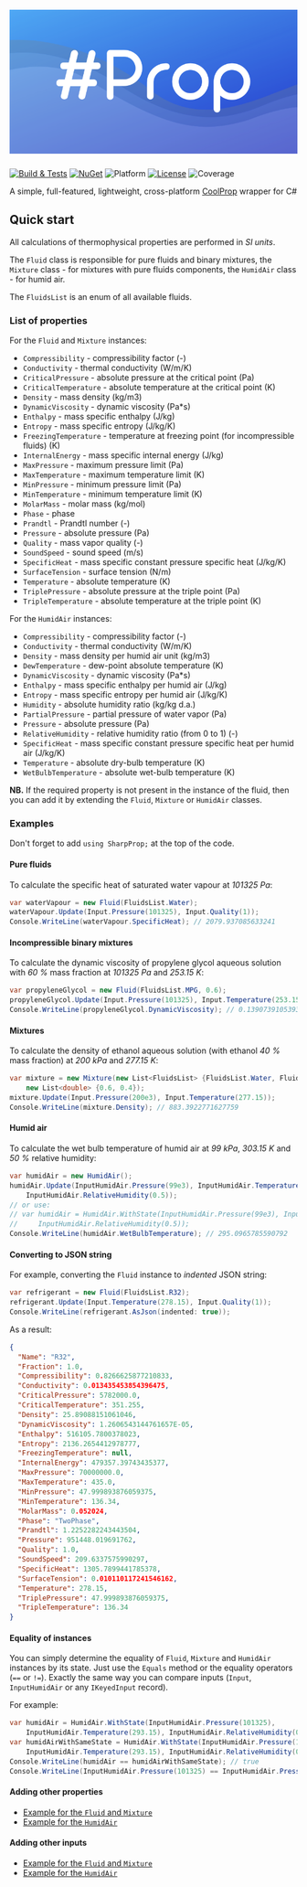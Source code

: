 # ![SharpProp](https://raw.githubusercontent.com/portyanikhin/SharpProp/f7f79cdc0fedbca3e4c816ef2205cfb8300e193f/SharpProp/pictures/header.svg)

[![Build & Tests](https://github.com/portyanikhin/SharpProp/actions/workflows/build-tests.yml/badge.svg)](https://github.com/portyanikhin/SharpProp/actions/workflows/build-tests.yml)
[![NuGet](https://img.shields.io/nuget/v/SharpProp)](https://www.nuget.org/packages/SharpProp/)
![Platform](https://img.shields.io/badge/platform-win--64%20%7C%20linux--64-lightgrey)
[![License](https://img.shields.io/github/license/portyanikhin/SharpProp)](https://github.com/portyanikhin/SharpProp/blob/master/LICENSE)
![Coverage](https://img.shields.io/badge/coverage-100%25-brightgreen)

A simple, full-featured, lightweight, cross-platform [CoolProp](http://www.coolprop.org/) wrapper for C#

## Quick start

All calculations of thermophysical properties are performed in _SI units_.

The `Fluid` class is responsible for pure fluids and binary mixtures, the `Mixture` class - for mixtures with pure
fluids components, the `HumidAir` class - for humid air.

The `FluidsList` is an enum of all available fluids.

### List of properties

For the `Fluid` and `Mixture` instances:

* `Compressibility` - compressibility factor (-)
* `Conductivity` - thermal conductivity (W/m/K)
* `CriticalPressure` - absolute pressure at the critical point (Pa)
* `CriticalTemperature` - absolute temperature at the critical point (K)
* `Density` - mass density (kg/m3)
* `DynamicViscosity` - dynamic viscosity (Pa*s)
* `Enthalpy` - mass specific enthalpy (J/kg)
* `Entropy` - mass specific entropy (J/kg/K)
* `FreezingTemperature` - temperature at freezing point (for incompressible fluids) (K)
* `InternalEnergy` - mass specific internal energy (J/kg)
* `MaxPressure` - maximum pressure limit (Pa)
* `MaxTemperature` - maximum temperature limit (K)
* `MinPressure` - minimum pressure limit (Pa)
* `MinTemperature` - minimum temperature limit (K)
* `MolarMass` - molar mass (kg/mol)
* `Phase` - phase
* `Prandtl` - Prandtl number (-)
* `Pressure` - absolute pressure (Pa)
* `Quality` - mass vapor quality (-)
* `SoundSpeed` - sound speed (m/s)
* `SpecificHeat` - mass specific constant pressure specific heat (J/kg/K)
* `SurfaceTension` - surface tension (N/m)
* `Temperature` - absolute temperature (K)
* `TriplePressure` - absolute pressure at the triple point (Pa)
* `TripleTemperature` - absolute temperature at the triple point (K)

For the `HumidAir` instances:

* `Compressibility` - compressibility factor (-)
* `Conductivity` - thermal conductivity (W/m/K)
* `Density` - mass density per humid air unit (kg/m3)
* `DewTemperature` - dew-point absolute temperature (K)
* `DynamicViscosity` - dynamic viscosity (Pa*s)
* `Enthalpy` - mass specific enthalpy per humid air (J/kg)
* `Entropy` - mass specific entropy per humid air (J/kg/K)
* `Humidity` - absolute humidity ratio (kg/kg d.a.)
* `PartialPressure` - partial pressure of water vapor (Pa)
* `Pressure` - absolute pressure (Pa)
* `RelativeHumidity` - relative humidity ratio (from 0 to 1) (-)
* `SpecificHeat` - mass specific constant pressure specific heat per humid air (J/kg/K)
* `Temperature` - absolute dry-bulb temperature (K)
* `WetBulbTemperature` - absolute wet-bulb temperature (K)

**NB.** If the required property is not present in the instance of the fluid, then you can add it by extending
the `Fluid`, `Mixture` or `HumidAir` classes.

### Examples

Don't forget to add `using SharpProp;` at the top of the code.

#### Pure fluids

To calculate the specific heat of saturated water vapour at _101325 Pa_:

```c#
var waterVapour = new Fluid(FluidsList.Water);
waterVapour.Update(Input.Pressure(101325), Input.Quality(1));
Console.WriteLine(waterVapour.SpecificHeat); // 2079.937085633241
```

#### Incompressible binary mixtures

To calculate the dynamic viscosity of propylene glycol aqueous solution with _60 %_ mass fraction at _101325 Pa_ and _253.15 K_:

```c#
var propyleneGlycol = new Fluid(FluidsList.MPG, 0.6);
propyleneGlycol.Update(Input.Pressure(101325), Input.Temperature(253.15));
Console.WriteLine(propyleneGlycol.DynamicViscosity); // 0.13907391053938847
```

#### Mixtures

To calculate the density of ethanol aqueous solution (with ethanol _40 %_ mass fraction) at _200 kPa_ and _277.15 K_:

```c#
var mixture = new Mixture(new List<FluidsList> {FluidsList.Water, FluidsList.Ethanol}, 
    new List<double> {0.6, 0.4});
mixture.Update(Input.Pressure(200e3), Input.Temperature(277.15));
Console.WriteLine(mixture.Density); // 883.3922771627759
```

#### Humid air

To calculate the wet bulb temperature of humid air at _99 kPa_, _303.15 K_ and _50 %_ relative humidity:

```c#
var humidAir = new HumidAir();
humidAir.Update(InputHumidAir.Pressure(99e3), InputHumidAir.Temperature(303.15),
    InputHumidAir.RelativeHumidity(0.5));
// or use:
// var humidAir = HumidAir.WithState(InputHumidAir.Pressure(99e3), InputHumidAir.Temperature(303.15),
//     InputHumidAir.RelativeHumidity(0.5));
Console.WriteLine(humidAir.WetBulbTemperature); // 295.0965785590792
```

#### Converting to JSON string

For example, converting the `Fluid` instance to _indented_ JSON string:

```c#
var refrigerant = new Fluid(FluidsList.R32);
refrigerant.Update(Input.Temperature(278.15), Input.Quality(1));
Console.WriteLine(refrigerant.AsJson(indented: true));
```

As a result:

```json
{
  "Name": "R32",
  "Fraction": 1.0,
  "Compressibility": 0.8266625877210833,
  "Conductivity": 0.013435453854396475,
  "CriticalPressure": 5782000.0,
  "CriticalTemperature": 351.255,
  "Density": 25.89088151061046,
  "DynamicViscosity": 1.2606543144761657E-05,
  "Enthalpy": 516105.7800378023,
  "Entropy": 2136.2654412978777,
  "FreezingTemperature": null,
  "InternalEnergy": 479357.39743435377,
  "MaxPressure": 70000000.0,
  "MaxTemperature": 435.0,
  "MinPressure": 47.999893876059375,
  "MinTemperature": 136.34,
  "MolarMass": 0.052024,
  "Phase": "TwoPhase",
  "Prandtl": 1.2252282243443504,
  "Pressure": 951448.019691762,
  "Quality": 1.0,
  "SoundSpeed": 209.6337575990297,
  "SpecificHeat": 1305.7899441785378,
  "SurfaceTension": 0.010110117241546162,
  "Temperature": 278.15,
  "TriplePressure": 47.999893876059375,
  "TripleTemperature": 136.34
}
```

#### Equality of instances

You can simply determine the equality of `Fluid`, `Mixture` and `HumidAir` instances by its state.
Just use the `Equals` method or the equality operators (`==` or `!=`).
Exactly the same way you can compare inputs (`Input`, `InputHumidAir` or any `IKeyedInput` record).

For example:

```c#
var humidAir = HumidAir.WithState(InputHumidAir.Pressure(101325),
    InputHumidAir.Temperature(293.15), InputHumidAir.RelativeHumidity(0.5));
var humidAirWithSameState = HumidAir.WithState(InputHumidAir.Pressure(101325),
    InputHumidAir.Temperature(293.15), InputHumidAir.RelativeHumidity(0.5));
Console.WriteLine(humidAir == humidAirWithSameState); // true
Console.WriteLine(InputHumidAir.Pressure(101325) == InputHumidAir.Pressure(101.325e3)); // true
```

#### Adding other properties

* [Example for the `Fluid` and `Mixture`](https://github.com/portyanikhin/SharpProp/blob/master/SharpProp.Tests/Fluids/TestFluidExtended.cs)
* [Example for the `HumidAir`](https://github.com/portyanikhin/SharpProp/blob/master/SharpProp.Tests/HumidAir/TestHumidAirExtended.cs)

#### Adding other inputs

* [Example for the `Fluid` and `Mixture`](https://github.com/portyanikhin/SharpProp/blob/master/SharpProp.Tests/Fluids/TestInputExtended.cs)
* [Example for the `HumidAir`](https://github.com/portyanikhin/SharpProp/blob/master/SharpProp.Tests/HumidAir/TestInputHumidAirExtended.cs)